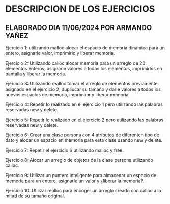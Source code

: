 # DESCRIPCION DE LOS EJERCICIOS

## ELABORADO DIA 11/06/2024 POR ARMANDO YAÑEZ

Ejercicio 1: utilizando malloc alocar el espacio de memoria dinámica para un entero, asignarle valor, imprimirlo y liberar memoria.

Ejercicio 2: Utilizando calloc alocar memoria para un arreglo de 20 elementos enteros, asignarle valores a todos los elementos, imprimirlos en pantalla y liberar la memoria.

Ejercicio 3: Utilizando realloc tomar el arreglo de elementos previamente asignado en el ejercicio 2, dupliucar su tamaño y darle valores a todos los nuevos espacios de memoria, imprimimr y liberar memoria.

Ejercicio 4: Repetir lo realizado en el ejercicio 1 pero utilizando las palabras reservadas new y delete.

Ejercicio 5: Repetir lo realizado en el ejercicio 2 pero utilizando las palabras reservadas new y delete.

Ejercicio 6: Crear una clase persona con 4 atributos de diferenten tipo de dato y alocar un espacio en memoria para esta clase usando new y delete.

Ejercicio 7: Repetir el ejercicio 6 utilizando malloc y free.

Ejercicio 8: Alocar un arreglo de objetos de la clase persona utilizando calloc.

Ejercicio 9: Utilizar un puntero inteligente para almacenar un espacio de memoria para un entero, asignarle un valor y ¿liberar la memoria?.

Ejercicio 10: Utilizar realloc para encoger un arreglo creado con calloc a la mitad de su tamaño original.

